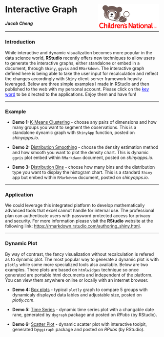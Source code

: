 <h1> Interactive Graph  <img src="logo.png" align="right" width="200 height="80"/> </h1>

<h4> <em>Jacob Cheng</em> </h4>

***
### Introduction
While interactive and dynamic visualization becomes more popular in the data science world, **RStudio** recently offers new techniques to allow users to generate the interactive graphs, either standalone or embed in a document, through `Shiny`, `ggvis` and `RMarkdown`. The interactive graph defined here is being able to take the user input for recalculation and reflect the changes accordingly with `Shiny` client-server framework heavily leveraged. Below are three simple examples I made in RStudio and then published to the web with my personal account. Please click on the <font color="blue"><u>key word</u></font> to be directed to the applications. Enjoy them and have fun!


***
### Example

* **Demo 1:** <u>[K-Means Clustering](https://jcheng99.shinyapps.io/k-means_clustering)</u> - choose any pairs of dimensions and how many groups you want to segment the observations. This is a standalone dynamic graph with `ShinyApp` function, posted on *shinyapps.io*.

* **Demo 2:** <u>[Distribution Smoothing](https://jcheng99.shinyapps.io/Interactive_ggvis_plot)</u> - choose the density estimation method and how smooth you want to plot the density chart. This is dynamic `ggvis` plot embed within `RMarkdwon` document, posted on *shinyapps.io*.

* **Demo 3:** <u>[Distribution Bins](https://jcheng99.shinyapps.io/InteractiveShinyApp/)</u> - choose how many bins and the distribution type you want to display the histogram chart. This is a standard `Shiny` app but embed within `RMarkdwon` document, posted on *shinyapps.io*.


***
### Application
We could leverage this integrated platform to develop mathematically advanced tools that excel cannot handle for internal use. The professional plan can authenticate users with password protected access for privacy and security. For more information please visit the **RStudio** website at the following link: <https://rmarkdown.rstudio.com/authoring_shiny.html>.


***
### Dynamic Plot
By way of contrast, the fancy visualization without recalculation is refered as to dynamic plot. The most popular way to generate a dynamic plot is with `plotly` while some more specialized tools also available. Below are two examples. There plots are based on `htmlwidges` technique so once generated are portable html documents and independent of the platform. You can view them anywhere online or locally with an internet browser.

* **Demo 4:** <u>[Box plots](https://plotly.com/~chenghje/9/il-in-mi-oh-wi/#/)</u> - typical `plotly` graph to compare 5 groups with dynamicaly displayed data lables and adjustable size, posted on *plotly.com*.

* **Demo 5:** <u>[Time Series](https://rpubs.com/chenghje/594661)</u> - dynamic time series plot with a changable date rane, generated by `dygraph` package and posted on *RPubs* (by RStudio).

* **Demo 6:** <u>[Scatter Plot](https://rpubs.com/chenghje/594738)</u> - dynamic scatter plot with interactive toolpit, generated by`ggiraph` package and posted on *RPubs* (by RStudio).

